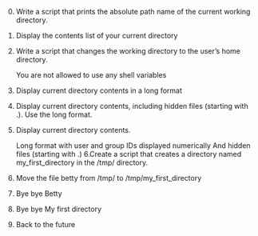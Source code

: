  0. Write a script that prints the absolute path name of the current working directory.
1. Display the contents list of your current directory
2. Write a script that changes the working directory to the user’s home directory.

    You are not allowed to use any shell variables
3. Display current directory contents in a long format
4. Display current directory contents, including hidden files (starting with .). Use the long format.
5. Display current directory contents.

    Long format
    with user and group IDs displayed numerically
    And hidden files (starting with .)
6.Create a script that creates a directory named my_first_directory in the /tmp/ directory.
7. Move the file betty from /tmp/ to /tmp/my_first_directory
8.  Bye bye Betty 
9. Bye bye My first directory
10. Back to the future 
